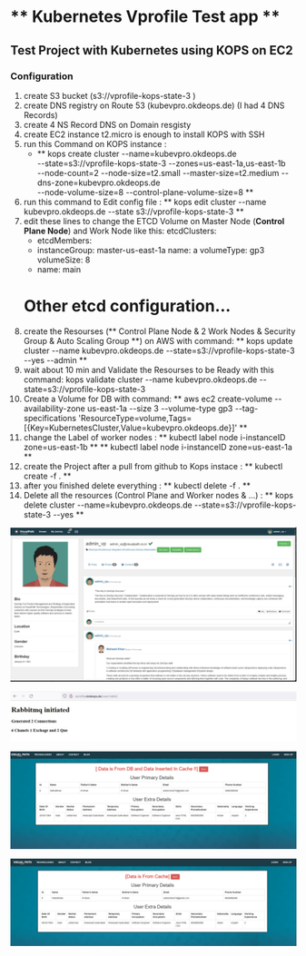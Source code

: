 # ** Kubernetes Vprofile Test app **

## Test Project with Kubernetes using KOPS on EC2 

### Configuration
1. create S3 bucket (s3://vprofile-kops-state-3 )
2. create DNS registry on Route 53 (kubevpro.okdeops.de) (I had 4 DNS Records)
3. create 4 NS Record DNS on Domain resgisty
4. create EC2 instance t2.micro is enough to install KOPS with SSH
5. run this Command on KOPS instance : 
   - ** kops create cluster --name=kubevpro.okdeops.de \
     --state=s3://vprofile-kops-state-3 --zones=us-east-1a,us-east-1b \
     --node-count=2 --node-size=t2.small --master-size=t2.medium --dns-zone=kubevpro.okdeops.de \
     --node-volume-size=8 --control-plane-volume-size=8 **
6. run this command to Edit config file :
   ** kops edit cluster --name kubevpro.okdeops.de --state s3://vprofile-kops-state-3 **
7. edit these lines to change the ETCD Volume on Master Node (**Control Plane Node**) and Work Node like this: 
    etcdClusters:
    - etcdMembers:
     - instanceGroup: master-us-east-1a
        name: a
        volumeType: gp3
        volumeSize: 8
    - name: main
    # Other etcd configuration...
8. create the Resourses (** Control Plane Node & 2 Work Nodes & Security Group & Auto Scaling Group **) on AWS with command:
   ** kops update cluster --name kubevpro.okdeops.de --state=s3://vprofile-kops-state-3 --yes --admin **
9. wait about 10 min and Validate the Resourses to be Ready with this command:
   kops validate cluster --name kubevpro.okdeops.de --state=s3://vprofile-kops-state-3
10. Create a Volume for DB with command:
   ** aws ec2 create-volume --availability-zone us-east-1a --size 3 --volume-type gp3 --tag-specifications 'ResourceType=volume,Tags=[{Key=KubernetesCluster,Value=kubevpro.okdeops.de}]' **
11. change the Label of worker nodes :
   ** kubectl label node i-instanceID zone=us-east-1b **
   ** kubectl label node i-instanceID zone=us-east-1a **
12. create the Project after a pull from github to Kops instace :
   ** kubectl create -f . **
13. after you finished delete everything : 
   ** kubectl delete -f . **
14. Delete all the resources (Control Plane and Worker nodes & ...) :
   ** kops delete cluster --name=kubevpro.okdeops.de --state=s3://vprofile-kops-state-3 --yes  **



![alt text](https://github.com/okhouja/Kube-Vprofile-app/blob/main/Vprofile_HomePage.jpg?raw=true)

![alt text](https://github.com/okhouja/Kube-Vprofile-app/blob/main/Vprofile_RabbitMQ_Page.jpg?raw=true)

![alt text](https://github.com/okhouja/Kube-Vprofile-app/blob/main/Vprofile_userPage_1.jpg?raw=true)

![alt text](https://github.com/okhouja/Kube-Vprofile-app/blob/main/Vprofile_userPage_2.jpg?raw=true)